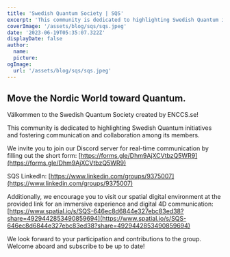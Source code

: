```yaml
---
title: 'Swedish Quantum Society | SQS'
excerpt: 'This community is dedicated to highlighting Swedish Quantum initiatives and fostering communication and collaboration among its members.'
coverImage: '/assets/blog/sqs/sqs.jpeg'
date: '2023-06-19T05:35:07.322Z'
displayDate: false
author:
  name: 
  picture: 
ogImage:
  url: '/assets/blog/sqs/sqs.jpeg'
---
```


## Move the Nordic World toward Quantum.

Välkommen to the Swedish Quantum Society created by ENCCS.se! 

This community is dedicated to highlighting Swedish Quantum initiatives and fostering communication and collaboration among its members.

We invite you to join our Discord server for real-time communication by filling out the short form: [https://forms.gle/Dhm9AjXCVtbzQ5WR9](https://forms.gle/Dhm9AjXCVtbzQ5WR9)

SQS LinkedIn: [https://www.linkedin.com/groups/9375007](https://www.linkedin.com/groups/9375007)

Additionally, we encourage you to visit our spatial digital environment at the provided link for an immersive experience and digital 4D communication: [https://www.spatial.io/s/SQS-646ec8d6844e327ebc83ed38?share=4929442853490859694](https://www.spatial.io/s/SQS-646ec8d6844e327ebc83ed38?share=4929442853490859694)

We look forward to your participation and contributions to the group. Welcome aboard and subscribe to be up to date!
